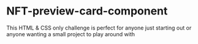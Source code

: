 # NFT-preview-card-component
This HTML &amp; CSS only challenge is perfect for anyone just starting out or anyone wanting a small project to play around with
